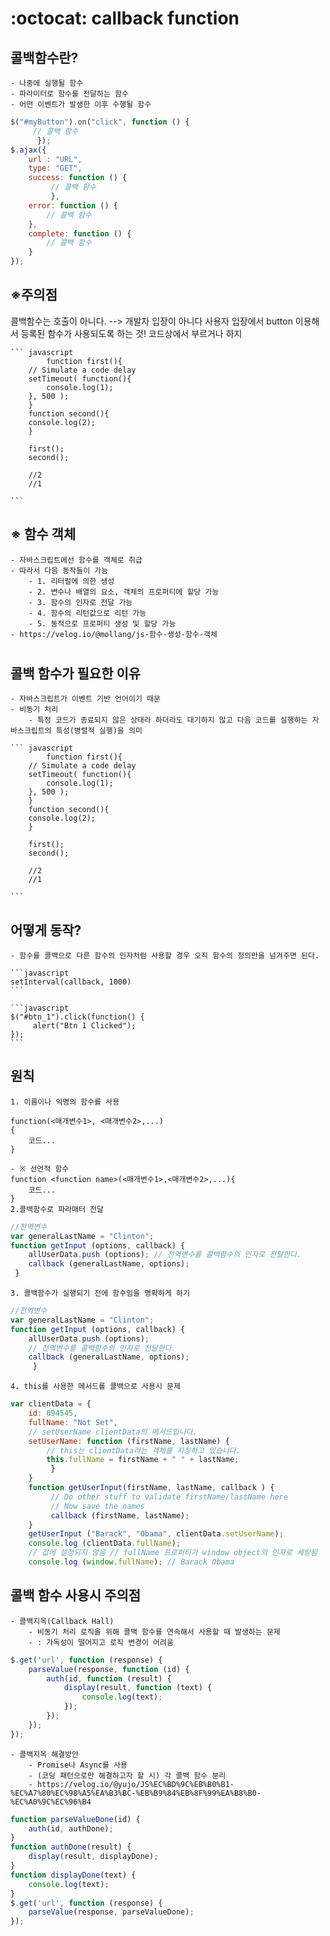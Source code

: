 :octocat: callback function
=================================================



## 콜백함수란?
    - 나중에 실행될 함수
    - 파라미터로 함수를 전달하는 함수 
    - 어떤 이벤트가 발생한 이후 수행될 함수 

>
```javascript
$("#myButton").on("click", function () {
     // 콜백 함수
      }); 
$.ajax({
    url : "URL", 
    type: "GET", 
    success: function () { 
         // 콜백 함수 
         }, 
    error: function () { 
        // 콜백 함수 
    }, 
    complete: function () {
        // 콜백 함수 
    }
});

```
## ※주의점
콜백함수는 호출이 아니다. --> 개발자 입장이 아니다 
사용자 입장에서 button 이용해서 등록된 함수가 사용되도록 하는 것!
코드상에서 부르거나 하지 

    ``` javascript
            function first(){
        // Simulate a code delay
        setTimeout( function(){
            console.log(1);
        }, 500 );
        }
        function second(){
        console.log(2);
        }

        first();
        second();

        //2
        //1

    ```




## ※ 함수 객체 
    - 자바스크립트에선 함수를 객체로 취급
    - 따라서 다음 동작들이 가능
        - 1. 리터럴에 의한 생성
        - 2. 변수나 배열의 요소, 객체의 프로퍼티에 할당 가능
        - 3. 함수의 인자로 전달 가능
        - 4. 함수의 리턴값으로 리턴 가능
        - 5. 동적으로 프로퍼티 생성 및 할당 가능
    - https://velog.io/@mollang/js-함수-생성-함수-객체

#

## 콜백 함수가 필요한 이유 
    - 자바스크립트가 이벤트 기반 언어이기 때문
    - 비동기 처리
        - 특정 코드가 종료되지 않은 상태라 하더라도 대기하지 않고 다음 코드를 실행하는 자바스크립트의 특성(병렬적 실행)을 의미

    ``` javascript
            function first(){
        // Simulate a code delay
        setTimeout( function(){
            console.log(1);
        }, 500 );
        }
        function second(){
        console.log(2);
        }

        first();
        second();

        //2
        //1

    ```

## 어떻게 동작?
    - 함수를 콜백으로 다른 함수의 인자처럼 사용할 경우 오직 함수의 정의만을 넘겨주면 된다. 

    ```javascript
    setInterval(callback, 1000)
    ```

    ```javascript
    $("#btn_1").click(function() {
         alert("Btn 1 Clicked"); 
    });
    ```

## 원칙
    1. 이름이나 익명의 함수를 사용

    function(<매개변수1>, <매개변수2>,...)
    {
        코드...
    }

    - ※ 선언적 함수 
    function <function name>(<매개변수1>,<매개변수2>,...){
        코드...
    }
    2.콜백함수로 파라매터 전달

```javascript
//전역변수 
var generalLastName = "Clinton"; 
function getInput (options, callback) { 
    allUserData.push (options); // 전역변수를 콜백함수의 인자로 전달한다. 
    callback (generalLastName, options);
 }
```
    3. 콜백함수가 실행되기 전에 함수임을 명확하게 하기 
```javascript
//전역변수 
var generalLastName = "Clinton"; 
function getInput (options, callback) { 
    allUserData.push (options); 
    // 전역변수를 콜백함수의 인자로 전달한다. 
    callback (generalLastName, options);
     }

```
    4. this를 사용한 메서드를 콜백으로 사용시 문제
```javascript
var clientData = { 
    id: 094545, 
    fullName: "Not Set",
    // setUserName clientData의 메서드입니다. 
    setUserName: function (firstName, lastName) { 
        // this는 clientData라는 객체를 지칭하고 있습니다.
        this.fullName = firstName + " " + lastName;
         } 
    } 
    function getUserInput(firstName, lastName, callback ) {
         // Do other stuff to validate firstName/lastName here 
         // Now save the names 
         callback (firstName, lastName); 
    } 
    getUserInput ("Barack", "Obama", clientData.setUserName);
    console.log (clientData.fullName);
    // 값에 설정되지 않음 // fullName 프로퍼티가 window object의 인자로 세팅됨 
    console.log (window.fullName); // Barack Obama

```











## 콜백 함수 사용시 주의점
    - 콜백지옥(Callback Hall)
        - 비동기 처리 로직을 위해 콜백 함수를 연속해서 사용할 때 발생하는 문제
        - : 가독성이 떨어지고 로직 변경이 어려움

```javascript
$.get('url', function (response) {
	parseValue(response, function (id) {
		auth(id, function (result) {
			display(result, function (text) {
				console.log(text);
			});
		});
	});
});


```

    - 콜백지옥 해결방안
        - Promise나 Async를 사용
        - (코딩 패턴으로만 해결하고자 할 시) 각 콜백 함수 분리
        - https://velog.io/@yujo/JS%EC%BD%9C%EB%B0%B1-%EC%A7%80%EC%98%A5%EA%B3%BC-%EB%B9%84%EB%8F%99%EA%B8%B0-%EC%A0%9C%EC%96%B4


``` javascript
function parseValueDone(id) {
	auth(id, authDone);
}
function authDone(result) {
	display(result, displayDone);
}
function displayDone(text) {
	console.log(text);
}
$.get('url', function (response) {
	parseValue(response, parseValueDone);
});


```


